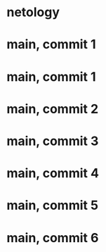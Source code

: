 # netology
# main, commit 1
# main, commit 1
# main, commit 2
# main, commit 3
# main, commit 4
# main, commit 5
# main, commit 6
